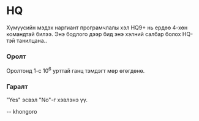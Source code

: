 HQ
==
Хүмүүсийн мэдэх наргиант програмчлалы хэл HQ9+ нь ердөө $4$-хөн командтай билээ.
Энэ бодлого дээр бид энэ хэлний салбар болох HQ-тэй танилцана..


### Оролт
Оролтонд $1$-с $10^6$ урттай ганц тэмдэгт мөр өгөгдөнө.


### Гаралт
"Yes" эсвэл "No"-г хэвлэнэ үү.

-- khongoro
